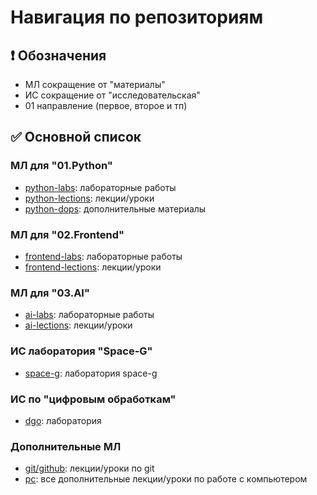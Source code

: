 # Навигация по репозиториям

## ❗️ Обозначения

- МЛ сокращение от "материалы"
- ИС сокращение от "исследовательская"
- 01 направление (первое, второе и тп)

## ✅ Основной список

### МЛ для "01.Python"
- [python-labs](https://github.com/SITj-Team/python-labs): лабораторные работы
- [python-lections](https://): лекции/уроки
- [python-dops](https://): дополнительные материалы

### МЛ для "02.Frontend"
- [frontend-labs](https://github.com/SITj-Team/frontend-labs): лабораторные работы
- [frontend-lections](https://): лекции/уроки

### МЛ для "03.AI"
- [ai-labs](https://github.com/SITj-Team/ai-labs): лабораторные работы
- [ai-lections](https://): лекции/уроки

### ИС лаборатория "Space-G"
- [space-g](https://github.com/SITj-Team/space-g): лаборатория space-g

### ИС по "цифровым обработкам"
- [dgo](https://github.com/SITj-Team/dgo): лаборатория

### Дополнительные МЛ
- [git/github](https://): лекции/уроки по git
- [pc](https://): все дополнительные лекции/уроки по работе с компьютером
